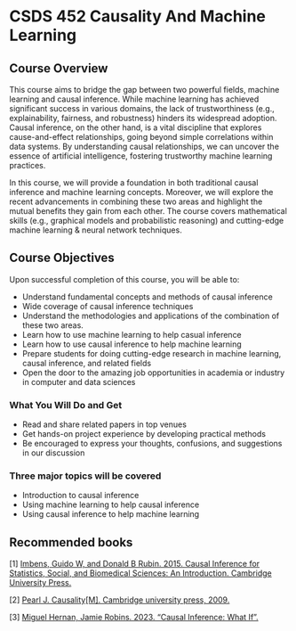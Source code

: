 # CSDS 452 Causality And Machine Learning
 
## Course Overview

This course aims to bridge the gap between two powerful fields, machine learning and causal inference. While machine learning has achieved significant success in various domains, the lack of trustworthiness (e.g., explainability, fairness, and robustness) hinders its widespread adoption. Causal inference, on the other hand, is a vital discipline that explores cause-and-effect relationships, going beyond simple correlations within data systems. By understanding causal relationships, we can uncover the essence of artificial intelligence, fostering trustworthy machine learning practices.

In this course, we will provide a foundation in both traditional causal inference and machine learning concepts. Moreover, we will explore the recent advancements in combining these two areas and highlight the mutual benefits they gain from each other. The course covers mathematical skills (e.g., graphical models and probabilistic reasoning) and cutting-edge machine learning & neural network techniques.

## Course Objectives

Upon successful completion of this course, you will be able to:

- Understand fundamental concepts and methods of causal inference
 - Wide coverage of causal inference techniques
- Understand the methodologies and applications of the combination of these two areas.
 - Learn how to use machine learning to help casual inference
 - Learn how to use causal inference to help machine learning
- Prepare students for doing cutting-edge research in machine learning, causal inference, and related fields
 - Open the door to the amazing job opportunities in academia or industry in computer and data sciences

### What You Will Do and Get
- Read and share related papers in top venues
- Get hands-on project experience by developing practical methods
- Be encouraged to express your thoughts, confusions, and suggestions in our discussion

### Three major topics will be covered
- Introduction to causal inference
- Using machine learning to help causal inference
- Using causal inference to help machine learning

## Recommended books

[1] [Imbens, Guido W, and Donald B Rubin. 2015. Causal Inference for
Statistics, Social, and Biomedical Sciences: An Introduction. Cambridge
University Press.](https://github.com/Thomson-Cui/CSDS-452-Causality-And-Machine-Learning/blob/main/Books/-Guido_W._Imbens%2C_Donald_B._Rubin-_Causal_Inferenc(z-lib.org).pdf)

[2] [Pearl J. Causality[M]. Cambridge university press, 2009.](https://www.cambridge.org/core/books/causality/B0046844FAE10CBF274D4ACBDAEB5F5B)

[3] [Miguel Hernan, Jamie Robins. 2023. “Causal Inference: What If”.](https://remlapmot.github.io/cibookex-r/)

